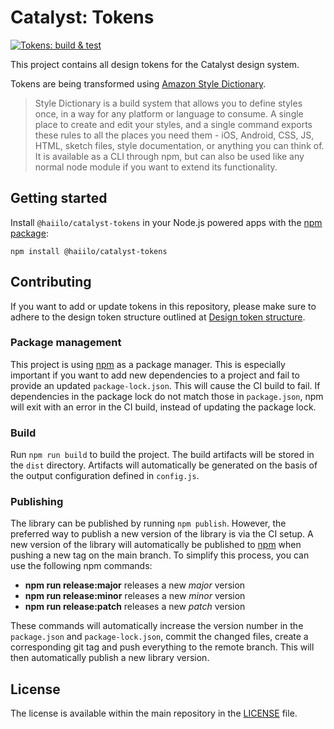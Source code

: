 # Catalyst: Tokens

[![Tokens: build & test](https://github.com/haiilo/catalyst/actions/workflows/tokens.yml/badge.svg)](https://github.com/haiilo/catalyst/actions/workflows/tokens.yml)

This project contains all design tokens for the Catalyst design system.

Tokens are being transformed using
[Amazon Style Dictionary](https://amzn.github.io/style-dictionary/#/).

> Style Dictionary is a build system that allows you to define styles once, in
> a way for any platform or language to consume. A single place to create and
> edit your styles, and a single command exports these rules to all the places
> you need them - iOS, Android, CSS, JS, HTML, sketch files, style
> documentation, or anything you can think of. It is available as a CLI through
> npm, but can also be used like any normal node module if you want to extend
> its functionality.

## Getting started

Install `@haiilo/catalyst-tokens` in your Node.js powered apps with the
[npm package](https://www.npmjs.com/package/@haiilo/catalyst-tokens):

```shell
npm install @haiilo/catalyst-tokens
```

## Contributing

If you want to add or update tokens in this repository, please make sure to
adhere to the design token structure outlined at
[Design token structure](https://amzn.github.io/style-dictionary/#/tokens?id=design-token-structure).

### Package management

This project is using [npm](https://www.npmjs.com/) as a package manager. This
is especially important if you want to add new dependencies to a project and
fail to provide an updated `package-lock.json`. This will cause the CI build to
fail. If dependencies in the package lock do not match those in `package.json`,
npm will exit with an error in the CI build, instead of updating the package
lock.

### Build

Run `npm run build` to build the project. The build artifacts will be stored in
the `dist` directory. Artifacts will automatically be generated on the basis of
the output configuration defined in `config.js`.

### Publishing

The library can be published by running `npm publish`. However, the preferred
way to publish a new version of the library is via the CI setup. A new version
of the library will automatically be published to
[npm](https://www.npmjs.com/package/@haiilo/catalyst-tokens) when pushing a new
tag on the main branch. To simplify this process, you can use the following npm
commands:

 * **npm run release:major** releases a new *major* version
 * **npm run release:minor** releases a new *minor* version
 * **npm run release:patch** releases a new *patch* version

These commands will automatically increase the version number in the
`package.json` and `package-lock.json`, commit the changed files, create a
corresponding git tag and push everything to the remote branch. This will then
automatically publish a new library version.

## License

The license is available within the main repository in the
[LICENSE](https://github.com/haiilo/catalyst/blob/main/LICENSE) file.

